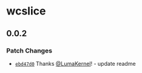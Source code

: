 # wcslice

## 0.0.2

### Patch Changes

- [`ebd47d0`](https://github.com/luma-dev/wcslice/commit/ebd47d0ba5e1dd1c88262e74d1beedaad8902bb6) Thanks [@LumaKernel](https://github.com/LumaKernel)! - update readme
